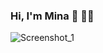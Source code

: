 ### Hi, I'm Mina 👋 :woman_technologist: 


![Screenshot_1](hhttps://github.com/StefanatouGerasimina/StefanatouGerasimina/assets/63111398/be24f129-1312-4249-9954-87283aa9214b)
<!--
**StefanatouGerasimina/StefanatouGerasimina** is a ✨ _special_ ✨ repository because its `README.md` (this file) appears on your GitHub profile.

Here are some ideas to get you started:

- 🔭 I’m currently working on ...
- 🌱 I’m currently learning ...
- 👯 I’m looking to collaborate on ...
- 🤔 I’m looking for help with ...
- 💬 Ask me about ...
- 📫 How to reach me: ...
- 😄 Pronouns: ...
- ⚡ Fun fact: ...
-->
